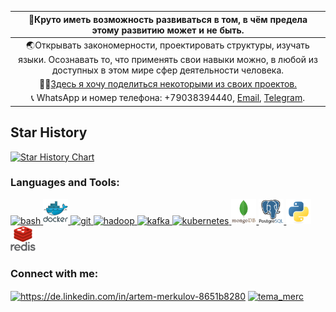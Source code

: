 | :rocket:Круто иметь возможность развиваться в том, в чём предела этому развитию может и не быть. |
|:--------------------------------------------------------------------------------------------:|
|:earth_asia:Открывать закономерности, проектировать структуры, изучать языки. Осознавать то, что применять свои навыки можно, в любой из доступных в этом мире сфер деятельности человека.|
|👨‍💻[Здесь я хочу поделиться некоторыми из своих проектов.](https://github.com/Artem-Merkulov/e_portfolio/tree/main)|
|:telephone_receiver: WhatsApp и номер телефона: +79038394440, [Email](ArtemMerkulovOff@yandex.ru), [Telegram](https://t.me/ackai_pain).|

## Star History

<a href="https://star-history.com/#Artem-Merkulov/e_portfolio&Date">
 <picture>
   <source media="(prefers-color-scheme: dark)" srcset="https://api.star-history.com/svg?repos=Artem-Merkulov/e_portfolio&type=Date&theme=dark" />
   <source media="(prefers-color-scheme: light)" srcset="https://api.star-history.com/svg?repos=Artem-Merkulov/e_portfolio&type=Date" />
   <img alt="Star History Chart" src="https://api.star-history.com/svg?repos=Artem-Merkulov/e_portfolio&type=Date" />
 </picture>
</a>

<h3 align="left">Languages and Tools:</h3>
<p align="left"> <a href="https://www.gnu.org/software/bash/" target="_blank" rel="noreferrer"> <img src="https://www.vectorlogo.zone/logos/gnu_bash/gnu_bash-icon.svg" alt="bash" width="40" height="40"/> </a> <a href="https://www.docker.com/" target="_blank" rel="noreferrer"> <img src="https://raw.githubusercontent.com/devicons/devicon/master/icons/docker/docker-original-wordmark.svg" alt="docker" width="40" height="40"/> </a> <a href="https://git-scm.com/" target="_blank" rel="noreferrer"> <img src="https://www.vectorlogo.zone/logos/git-scm/git-scm-icon.svg" alt="git" width="40" height="40"/> </a> <a href="https://hadoop.apache.org/" target="_blank" rel="noreferrer"> <img src="https://www.vectorlogo.zone/logos/apache_hadoop/apache_hadoop-icon.svg" alt="hadoop" width="40" height="40"/> </a> <a href="https://kafka.apache.org/" target="_blank" rel="noreferrer"> <img src="https://www.vectorlogo.zone/logos/apache_kafka/apache_kafka-icon.svg" alt="kafka" width="40" height="40"/> </a> <a href="https://kubernetes.io" target="_blank" rel="noreferrer"> <img src="https://www.vectorlogo.zone/logos/kubernetes/kubernetes-icon.svg" alt="kubernetes" width="40" height="40"/> </a> <a href="https://www.mongodb.com/" target="_blank" rel="noreferrer"> <img src="https://raw.githubusercontent.com/devicons/devicon/master/icons/mongodb/mongodb-original-wordmark.svg" alt="mongodb" width="40" height="40"/> </a> <a href="https://www.postgresql.org" target="_blank" rel="noreferrer"> <img src="https://raw.githubusercontent.com/devicons/devicon/master/icons/postgresql/postgresql-original-wordmark.svg" alt="postgresql" width="40" height="40"/> </a> <a href="https://www.python.org" target="_blank" rel="noreferrer"> <img src="https://raw.githubusercontent.com/devicons/devicon/master/icons/python/python-original.svg" alt="python" width="40" height="40"/> </a> <a href="https://redis.io" target="_blank" rel="noreferrer"> <img src="https://raw.githubusercontent.com/devicons/devicon/master/icons/redis/redis-original-wordmark.svg" alt="redis" width="40" height="40"/> </a> </p>
<p align="left">

<h3 align="left">Connect with me:</h3>
<p align="left">
<a href="https://linkedin.com/in/https://de.linkedin.com/in/artem-merkulov-8651b8280" target="blank"><img align="center" src="https://raw.githubusercontent.com/rahuldkjain/github-profile-readme-generator/master/src/images/icons/Social/linked-in-alt.svg" alt="https://de.linkedin.com/in/artem-merkulov-8651b8280" height="30" width="40" /></a>
<a href="https://instagram.com/tema_merc" target="blank"><img align="center" src="https://raw.githubusercontent.com/rahuldkjain/github-profile-readme-generator/master/src/images/icons/Social/instagram.svg" alt="tema_merc" height="30" width="40" /></a>
</p>

<!--
**Artem-Merkulov/Artem-Merkulov** is a ✨ _special_ ✨ repository because its `README.md` (this file) appears on your GitHub profile.

Here are some ideas to get you started:

- 🔭 I’m currently working on ...
- 🌱 I’m currently learning ...
- 👯 I’m looking to collaborate on ...
- 🤔 I’m looking for help with ...
- 💬 Ask me about ...
- 📫 How to reach me: ...
- 😄 Pronouns: ...
- ⚡ Fun fact: ...
-->
